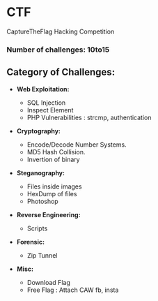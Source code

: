 # CTF
CaptureTheFlag Hacking Competition<br>
### Number of challenges: 10to15<br>
## Category of Challenges:

- **Web Exploitation:**
	- SQL Injection
	- Inspect Element
	- PHP Vulnerabilities : strcmp, authentication

- **Cryptography:**
	- Encode/Decode Number Systems.
	- MD5 Hash Collision.
	- Invertion of binary
- **Steganography:**
	- Files inside images
	- HexDump of files
	- Photoshop
- **Reverse Engineering:**
	- Scripts
- **Forensic:**
	- Zip Tunnel
- **Misc:**
	- Download Flag
	- Free Flag : Attach CAW fb, insta
	
